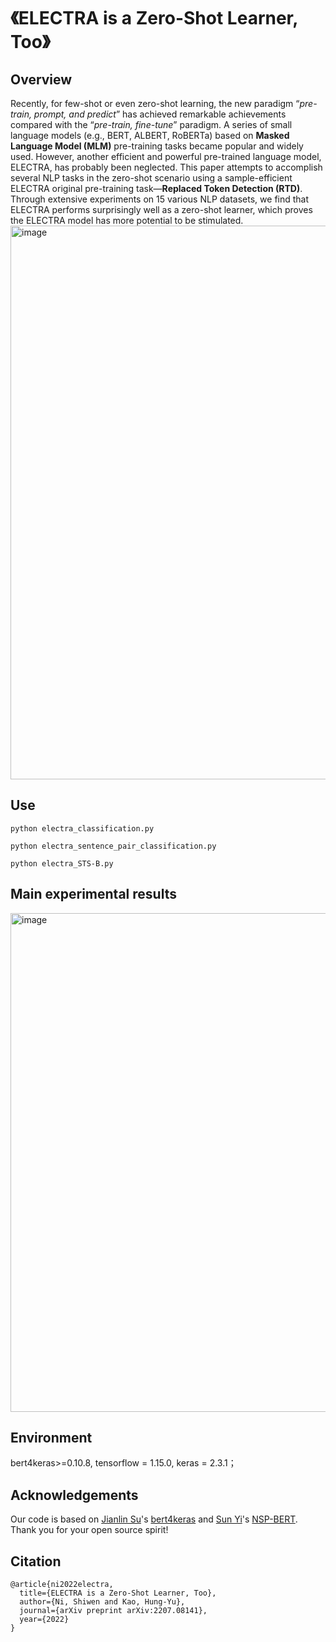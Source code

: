 # 《ELECTRA is a Zero-Shot Learner, Too》 


## Overview
Recently, for few-shot or even zero-shot learning, the new paradigm “*pre-train, prompt, and predict*” has achieved remarkable achievements compared with the “*pre-train, fine-tune*” paradigm. A series of small language models (e.g., BERT, ALBERT, RoBERTa) based on **Masked Language Model (MLM)** pre-training tasks became popular and widely used. However, another efficient and powerful pre-trained language model, ELECTRA, has probably been neglected. This paper attempts to accomplish several NLP tasks in the zero-shot scenario using a sample-efficient ELECTRA original pre-training task—**Replaced Token Detection (RTD)**. Through extensive experiments on 15 various NLP datasets, we find that ELECTRA performs surprisingly well as a zero-shot learner, which proves the ELECTRA model has more potential to be stimulated.
<img width="886" alt="image" src="https://user-images.githubusercontent.com/56249874/159676905-b0b62840-d2e2-449a-a095-b24485cf5f91.png">

## Use
```
python electra_classification.py

python electra_sentence_pair_classification.py
 
python electra_STS-B.py
```


## Main experimental results
<img width="798" alt="image" src="https://user-images.githubusercontent.com/56249874/171055587-027fbf67-e7b9-41e8-9829-91fe0bb42764.png">

## Environment
bert4keras>=0.10.8, tensorflow = 1.15.0, keras = 2.3.1；

## Acknowledgements
Our code is based on [Jianlin Su](https://github.com/bojone)'s [bert4keras](https://github.com/bojone/bert4keras) and [Sun Yi](https://github.com/sunyilgdx)'s [NSP-BERT](https://github.com/sunyilgdx/NSP-BERT/). Thank you for your open source spirit!


## Citation

```
@article{ni2022electra,
  title={ELECTRA is a Zero-Shot Learner, Too},
  author={Ni, Shiwen and Kao, Hung-Yu},
  journal={arXiv preprint arXiv:2207.08141},
  year={2022}
}
```
